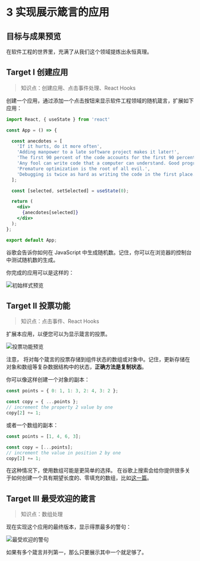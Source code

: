 # 3 实现展示箴言的应用

## 目标与成果预览

在软件工程的世界里，充满了从我们这个领域提炼出永恒真理。

## Target I 创建应用

> 知识点：创建应用、点击事件处理、React Hooks

创建一个应用，通过添加一个点击按钮来显示软件工程领域的随机箴言，扩展如下应用：

```jsx
import React, { useState } from 'react'

const App = () => {

  const anecdotes = [
    'If it hurts, do it more often',
    'Adding manpower to a late software project makes it later!',
    'The first 90 percent of the code accounts for the first 90 percent of the development time...The remaining 10 percent of the code accounts for the other 90 percent of the development time.',
    'Any fool can write code that a computer can understand. Good programmers write code that humans can understand.',
    'Premature optimization is the root of all evil.',
    'Debugging is twice as hard as writing the code in the first place. Therefore, if you write the code as cleverly as possible, you are, by definition, not smart enough to debug it.',
  ];

  const [selected, setSelected] = useState(0);

  return (
    <div>
      {anecdotes[selected]}
    </div>
  );
};

export default App;
```

谷歌会告诉你如何在 JavaScript 中生成随机数。记住，你可以在浏览器的控制台中测试随机数的生成。

你完成的应用可以是这样的：

![初始样式预览](https://image-bed-41101202.oss-cn-hangzhou.aliyuncs.com/typora/18a.png)

## Target II 投票功能

> 知识点：点击事件、React Hooks

扩展本应用，以便您可以为显示箴言的投票。 

![投票功能预览](https://image-bed-41101202.oss-cn-hangzhou.aliyuncs.com/typora/19a.png)



注意， 将对每个箴言的投票存储到组件状态的数组或对象中。记住，更新存储在对象和数组等复杂数据结构中的状态，**正确方法是复制状态**。

你可以像这样创建一个对象的副本：

```js
const points = { 0: 1, 1: 3, 2: 4, 3: 2 };

const copy = { ...points };
// increment the property 2 value by one
copy[2] += 1;
```

或者一个数组的副本：

```js
const points = [1, 4, 6, 3];

const copy = [...points];
// increment the value in position 2 by one
copy[2] += 1;
```

在这种情况下，使用数组可能是更简单的选择。 在谷歌上搜索会给你提供很多关于如何创建一个具有期望长度的、零填充的数组，比如[这一篇](https://stackoverflow.com/questions/20222501/how-to-create-a-zero-filled-javascript-array-of-arbitrary-length/22209781)。

## Target III 最受欢迎的箴言

> 知识点：数组处理

现在实现这个应用的最终版本，显示得票最多的警句：

![最受欢迎的警句](https://image-bed-41101202.oss-cn-hangzhou.aliyuncs.com/typora/20a.png)

如果有多个箴言并列第一，那么只要展示其中一个就足够了。
